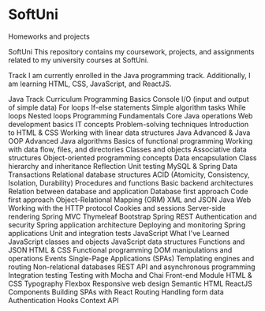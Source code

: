 # SoftUni
Homeworks and projects


SoftUni
This repository contains my coursework, projects, and assignments related to my university courses at SoftUni.

Track
I am currently enrolled in the Java programming track. Additionally, I am learning HTML, CSS, JavaScript, and ReactJS.

Java Track Curriculum
Programming Basics
Console I/O (input and output of simple data)
For loops
If-else statements
Simple algorithm tasks
While loops
Nested loops
Programming Fundamentals
Core Java operations
Web development basics
IT concepts
Problem-solving techniques
Introduction to HTML & CSS
Working with linear data structures
Java Advanced & Java OOP
Advanced Java algorithms
Basics of functional programming
Working with data flow, files, and directories
Classes and objects
Associative data structures
Object-oriented programming concepts
Data encapsulation
Class hierarchy and inheritance
Reflection
Unit testing
MySQL & Spring Data
Transactions
Relational database structures
ACID (Atomicity, Consistency, Isolation, Durability)
Procedures and functions
Basic backend architectures
Relation between database and application
Database first approach
Code first approach
Object-Relational Mapping (ORM)
XML and JSON
Java Web
Working with the HTTP protocol
Cookies and sessions
Server-side rendering
Spring MVC
Thymeleaf
Bootstrap
Spring REST
Authentication and security
Spring application architecture
Deploying and monitoring Spring applications
Unit and integration tests
JavaScript
What I've Learned
JavaScript classes and objects
JavaScript data structures
Functions and JSON
HTML & CSS
Functional programming
DOM manipulations and operations
Events
Single-Page Applications (SPAs)
Templating engines and routing
Non-relational databases
REST API and asynchronous programming
Integration testing
Testing with Mocha and Chai
Front-end Module
HTML & CSS
Typography
Flexbox
Responsive web design
Semantic HTML
ReactJS
Components
Building SPAs with React
Routing
Handling form data
Authentication
Hooks
Context API
